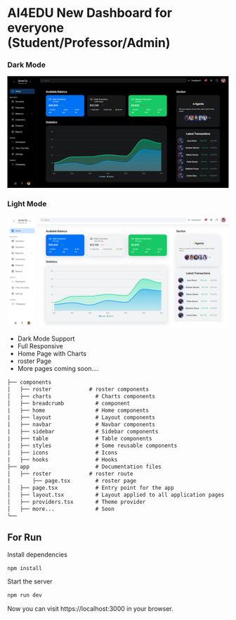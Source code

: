 # AI4EDU New Dashboard for everyone (Student/Professor/Admin)

### Dark Mode
![Dashboard Dark Mode](./public/dark.png)

### Light Mode
![Dashboard Light Mode](./public/light.png)

- Dark Mode Support
- Full Responsive
- Home Page with Charts
- roster Page
- More pages coming soon....

```
├── components
│   ├── roster            # roster components
│   ├── charts              # Charts components
│   ├── breadcrumb          # component
|   ├── home                # Home components
|   ├── layout              # Layout components
|   ├── navbar              # Navbar components
|   ├── sidebar             # Sidebar components
|   ├── table               # Table components
|   ├── styles              # Some reusable components
|   ├── icons               # Icons
|   ├── hooks               # Hooks
├── app                     # Documentation files
│   ├── roster            # roster route
|       ├── page.tsx        # roster page
│   ├── page.tsx            # Entry point for the app
│   ├── layout.tsx          # Layout applied to all application pages
│   ├── providers.tsx       # Theme provider
│   ├── more...             # Soon
└──
```

## For Run

Install dependencies


```bash
npm install
```

Start the server



```bash
npm run dev
```

Now you can visit https://localhost:3000 in your browser.
